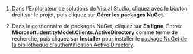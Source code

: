 ﻿1. Dans l'Explorateur de solutions de Visual Studio, cliquez avec le bouton droit sur le projet, puis cliquez sur **Gérer les packages NuGet**.

2. Dans le gestionnaire de packages NuGet, cliquez sur **En ligne**. Entrez **Microsoft.IdentityModel.Clients.ActiveDirectory** comme terme de recherche, puis cliquez sur **Installer** pour installer le [package NuGet de la bibliothèque d'authentification Active Directory]. 

[Package NuGet de la bibliothèque d'authentification Active Directory]: http://www.nuget.org/packages/Microsoft.IdentityModel.Clients.ActiveDirectory

<!--HONumber=49-->